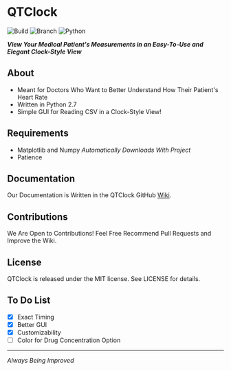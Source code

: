 # QTClock
![Build](https://img.shields.io/badge/Build-Passing-brightgreen.svg)
![Branch](https://img.shields.io/badge/Branch-Master-yellow.svg?maxAge=2592000)
![Python](https://img.shields.io/pypi/pyversions/Django.svg?maxAge=2592000) 
 
 ***View Your Medical Patient's Measurements in an Easy-To-Use and Elegant Clock-Style View***
 
## About  
* Meant for Doctors Who Want to Better Understand How Their Patient's Heart Rate
* Written in Python 2.7
* Simple GUI for Reading CSV in a Clock-Style View!

## Requirements
* Matplotlib and Numpy *Automatically Downloads With Project*
* Patience

## Documentation
 Our Documentation is Written in the QTClock GitHub <a href="https://github.com/wackymaster/QTClock/wiki">Wiki</a>.
 
## Contributions

 We Are Open to Contributions! Feel Free Recommend Pull Requests and Improve the Wiki.

## License

QTClock is released under the MIT license. See LICENSE for details.

## To Do List
- [x] Exact Timing
- [x] Better GUI
- [x] Customizability
- [ ] Color for Drug Concentration Option  
 
---

*Always Being Improved*
